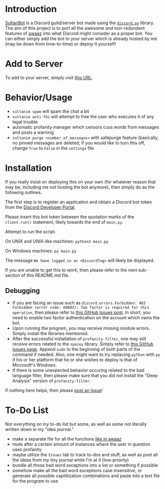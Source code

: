 # Introduction
[SultanBot](https://github.com/ansarirayyan/SultanBot/) is a Discord guild/server bot made using the [`discord.py`](https://discordpy.readthedocs.io/en/latest/) library. The aim of this project is to port all the awesome and non-redundant features of [awaaz](https://github.com/ansarirayyan/awaaz/) into what Discord might consider as a proper bot. You can either simply add the bot to your server which is already hosted by me (may be down from time-to-time) or deploy it yourself!

# Add to Server
To add to your server, simply visit [this URL](https://discordapp.com/api/oauth2/authorize?client_id=695524305773264987&permissions=8&scope=bot).

# Behavior/Usage
* `sultanim spam` will spam the chat a bit
* `sultanim anti-fbi` will attempt to free the user who executes it of any legal trouble
* automatic profanity manager which censors cuss words from messages and posts a warning
* `sultanim purge <number_of_messages>` with safepurge feature (basically, no pinned messages are deleted; if you would like to turn this off, change `True` to `False` in the `settings` file

# Installation

If you really insist on deploying this on your own (for whatever reason that may be, including me not hosting the bot anymore), then simply do as the following outlines.

The first step is to register an application and obtain a Discord bot token from the [Discord Developer Portal](https://discord.com/developers/applications).

Please insert this bot token between the quotation marks of the `client.run()` statement, likely towards the end of `main.py`. 

Attempt to run the script. 

On UNIX and UNIX-like machines:
```python3 main.py```

On Windows machines:
```py main.py```

The message `We have logged in as <DiscordTag>` will likely be displayed.

If you are unable to get this to work, then please refer to the next sub-section of this README.md file.

## Debugging
* If you are facing an issue such as `discord.errors.Forbidden: 403 Forbidden (error code: 60003): Two factor is required for this operation`, then please refer to [this GitHub Issues post](https://github.com/discord/discord-api-docs/issues/69). In short, you need to enable two factor authentication on the account which owns the bot.
* Upon running the program, you may receive missing module errors. Simply install the libraries mentioned.
* After the successful installation of `profanity-filter`, one may still receive errors related to the `spacey` library. Simply refer to [this GitHub Issues page](https://github.com/explosion/spaCy/issues/1721#issuecomment-368444483). Append `sudo` to the beginning of both parts of the command if needed. Also, one might want to try replacing `python` with `py` if his or her platform that he or she wishes to deploy is that of Microsoft's Windows.
* If there is some unexpected behavior occuring related to the bad language filter, then please make sure that you did not install the "Deep Analysis" version of `profanity-filter`.

If nothing here helps, then please [post an Issue](https://github.com/ansarirayyan/SultanBot/issues)!

# To-Do List

Not everything on my to-do list but some, as well as some not literally written down in my "idea journal."

* make a separate file for all the functions [like in awaaz](https://raw.githubusercontent.com/ansarirayyan/awaaz/master/python/actions.py)
* mute after a certain amount of instances where the user in question uses profanity
* maybe utilize the `Issues` tab to track to-dos and stuff, as well as post all the ideas from my tiny journal while I'm at it (low-priority)
* bundle all those bad word exceptions into a list or something if possible
* somehow make all the bad word exceptions case insensitive, or generate all possible capitilization combinations and paste into a text file for the program to use
